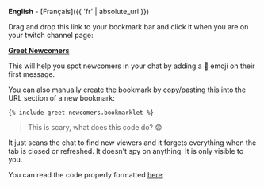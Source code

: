 **English** - [Français]({{ 'fr' | absolute_url }})

Drag and drop this link to your bookmark bar and click it when you are on your twitch channel page:

**<a href="{% include greet-newcomers.bookmarklet %}">Greet Newcomers</a>**

This will help you spot newcomers in your chat by adding a 👋 emoji on their first message.

You can also manually create the bookmark by copy/pasting this into the URL section of a new bookmark:

```
{% include greet-newcomers.bookmarklet %}
```

> This is scary, what does this code do? 😨

It just scans the chat to find new viewers and it forgets everything when the tab is closed or refreshed. It doesn't spy on anything. It is only visible to you.

You can read the code properly formatted [here](https://github.com/thomaslule/twitch-greet-newcomers/blob/master/greet.js).
